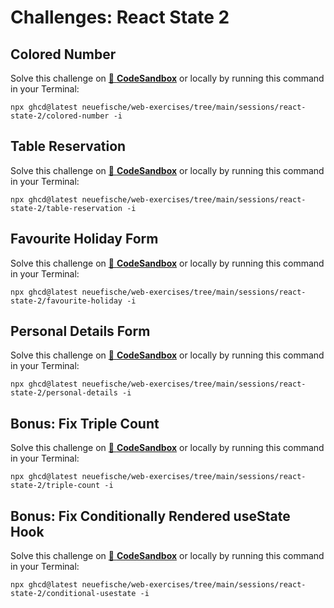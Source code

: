 # Challenges: React State 2

## Colored Number

Solve this challenge on
[🔗 **CodeSandbox**](https://codesandbox.io/s/github/neuefische/web-exercises/tree/main/sessions/react-state-2/colored-number?file=/README.md)
or locally by running this command in your Terminal:

```
npx ghcd@latest neuefische/web-exercises/tree/main/sessions/react-state-2/colored-number -i
```

## Table Reservation

Solve this challenge on
[🔗 **CodeSandbox**](https://codesandbox.io/s/github/neuefische/web-exercises/tree/main/sessions/react-state-2/table-reservation?file=/README.md)
or locally by running this command in your Terminal:

```
npx ghcd@latest neuefische/web-exercises/tree/main/sessions/react-state-2/table-reservation -i
```

## Favourite Holiday Form

Solve this challenge on
[🔗 **CodeSandbox**](https://codesandbox.io/s/github/neuefische/web-exercises/tree/main/sessions/react-state-2/favourite-holiday?file=/README.md)
or locally by running this command in your Terminal:

```
npx ghcd@latest neuefische/web-exercises/tree/main/sessions/react-state-2/favourite-holiday -i
```

## Personal Details Form

Solve this challenge on
[🔗 **CodeSandbox**](https://codesandbox.io/s/github/neuefische/web-exercises/tree/main/sessions/react-state-2/personal-details?file=/README.md)
or locally by running this command in your Terminal:

```
npx ghcd@latest neuefische/web-exercises/tree/main/sessions/react-state-2/personal-details -i
```

## Bonus: Fix Triple Count

Solve this challenge on
[🔗 **CodeSandbox**](https://codesandbox.io/s/github/neuefische/web-exercises/tree/main/sessions/react-state-2/triple-count?file=/README.md)
or locally by running this command in your Terminal:

```
npx ghcd@latest neuefische/web-exercises/tree/main/sessions/react-state-2/triple-count -i
```

## Bonus:  Fix Conditionally Rendered useState Hook

Solve this challenge on
[🔗 **CodeSandbox**](https://codesandbox.io/s/github/neuefische/web-exercises/tree/main/sessions/react-state-2/conditional-usestate?file=/README.md)
or locally by running this command in your Terminal:

```
npx ghcd@latest neuefische/web-exercises/tree/main/sessions/react-state-2/conditional-usestate -i
```
